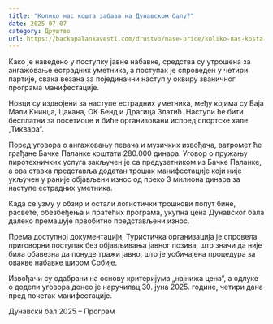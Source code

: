 ```yaml
---
title: "Колико нас кошта забава на Дунавском балу?"
date: 2025-07-07
category: Друштво
url: https://backapalankavesti.com/drustvo/nase-price/koliko-nas-kosta-zabava-na-dunavskom-balu/
---
```


Како је наведено у поступку јавне набавке, средства су утрошена за ангажовање естрадних уметника, а поступак је спроведен у четири партије, свака везана за појединачни наступ у оквиру званичног програма манифестације.

Новци су издвојени за наступе естрадних уметника, међу којима су Баја Мали Книнџа, Цакана, ОК Бенд и Драгица Златић. Наступи ће бити бесплатни за посетиоце и биће организовани испред спортске хале „Тиквара“.

Поред уговора о ангажовању певача и музичких извођача, ватромет ће грађане Бачке Паланке коштати 280.000 динара. Уговор о пружању пиротехничких услуга закључен је са предузетником из Бачке Паланке, а ова ставка представља додатан трошак манифестације који није укључен у раније објављени износ од преко 3 милиона динара за наступе естрадних уметника.

Када се узму у обзир и остали логистички трошкови попут бине, расвете, обезбеђења и пратећих програма, укупна цена Дунавског бала далеко премашује првобитно представљени износ.

Према доступној документацији, Туристичка организација је спровела приговорни поступак без објављивања јавног позива, што значи да није била обавезна да понуде тражи јавно, што је уобичајена процедура за овакве набавке широм Србије.

Извођачи су одабрани на основу критеријума „најнижа цена“, а одлуке о додели уговора донео је наручилац 30. јуна 2025. године, четири дана пред почетак манифестације.

Дунавски бал 2025 – Програм

